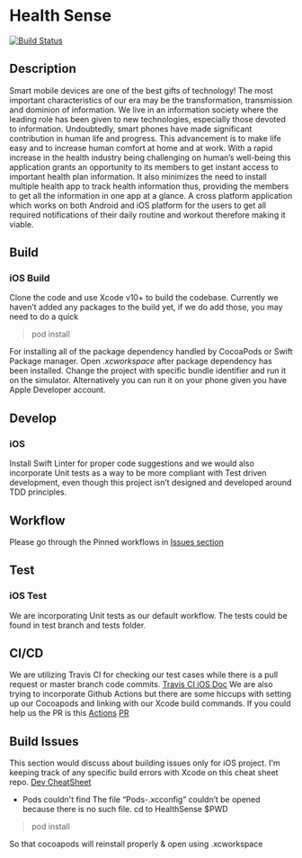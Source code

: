 # Health Sense

[![Build Status](https://travis-ci.com/SensehacK/capstone-team4.svg?branch=master)](https://travis-ci.com/SensehacK/capstone-team4)

## Description

Smart mobile devices are one of the best gifts of technology! The most important characteristics of our era may be the transformation, transmission and dominion of information. We live in an information society where the leading role has been given to new technologies, especially those devoted to information. Undoubtedly, smart phones have made significant contribution in human life and progress. This advancement is to make life easy and to increase human comfort at home and at work. With a rapid increase in the health industry being challenging on human’s well-being this application grants an opportunity to its members to get instant access to important health plan information. It also minimizes the need to install multiple health app to track health information thus, providing the members to get all the information in one app at a glance. A cross platform application which works on both Android and iOS platform for the users to get all required notifications of their daily routine and workout therefore making it viable.

## Build

### iOS Build

Clone the code and use Xcode v10+ to build the codebase.
Currently we haven’t added any packages to the build yet, if we do add those, you may need to do a quick

> pod install

For installing all of the package dependency handled by CocoaPods or Swift Package manager.
Open _.xcworkspace_ after package dependency has been installed.
Change the project with specific bundle identifier and run it on the simulator.
Alternatively you can run it on your phone given you have Apple Developer account.

## Develop

### iOS

Install Swift Linter for proper code suggestions and we would also incorporate Unit tests as a way to be more compliant with Test driven development, even though this project isn’t designed and developed around TDD principles.

## Workflow

Please go through the Pinned workflows in [Issues section](https://github.com/SensehacK/capstone-team4/issues?q=is%3Aissue+label%3A%C2%AF%5C_%5B%E3%83%84%5D_%2F%C2%AF)

## Test

### iOS Test

We are incorporating Unit tests as our default workflow.
The tests could be found in test branch and tests folder.

## CI/CD

We are utilizing Travis CI for checking our test cases while there is a pull request or master branch code commits.
[Travis CI iOS Doc](https://docs.travis-ci.com/user/languages/objective-c/#objective-c-vs-swift)
We are also trying to incorporate Github Actions but there are some hiccups with setting up our Cocoapods and linking with our Xcode build commands. If you could help us the PR is this [Actions](https://github.com/SensehacK/capstone-team4/actions?query=workflow%3ASwift)
[PR](https://github.com/SensehacK/capstone-team4/pull/19)

## Build Issues

This section would discuss about building issues only for iOS project.
I'm keeping track of any specific build errors with Xcode on this cheat sheet repo.
[Dev CheatSheet](https://github.com/SensehacK/dev-cheatsheet/tree/master/iOS_documentation)

- Pods couldn't find
The file “Pods-.xcconfig” couldn’t be opened because there is no such file.
cd to HealthSense $PWD

> pod install

So that cocoapods will reinstall properly & open using .xcworkspace

